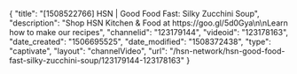 {
    "title": "[1508522766] HSN | Good Food Fast: Silky Zucchini Soup",
    "description": "Shop HSN Kitchen & Food at https:\/\/goo.gl\/5d0Gya\n\nLearn how to make our recipes",
    "channelid": "123179144",
    "videoid": "123178163",
    "date_created": "1506695525",
    "date_modified": "1508372438",
    "type": "captivate",
    "layout": "channelVideo",
    "url": "\/hsn-network\/hsn-good-food-fast-silky-zucchini-soup\/123179144-123178163"
}